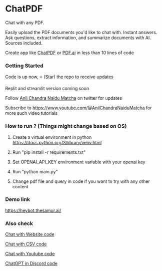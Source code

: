 # ChatPDF

Chat with any PDF. 

Easily upload the PDF documents you'd like to chat with. Instant answers. Ask questions, extract information, and summarize documents with AI. Sources included.

Create app like [ChatPDF](https://www.chatpdf.com/) or [PDF.ai](https://pdf.ai/) in less than 10 lines of code

### Getting Started

Code is up now, ⭐ (Star) the repo to receive updates

Replit and streamlit version coming soon

Follow [Anil Chandra Naidu Matcha](https://twitter.com/matchaman11) on twitter for updates

Subscribe to https://www.youtube.com/@AnilChandraNaiduMatcha for more such video tutorials

### How to run ? (Things might change based on OS)

1. Create a virtual environment in python https://docs.python.org/3/library/venv.html

2. Run "pip install -r requirements.txt"

3. Set OPENAI_API_KEY environment variable with your openai key

4. Run "python main.py"

5. Change pdf file and query in code if you want to try with any other content

### Demo link

https://heybot.thesamur.ai/

### Also check

[Chat with Website code](https://github.com/Anil-matcha/Website-to-Chatbot)

[Chat with CSV code](https://github.com/Anil-matcha/Chat-With-Excel)

[Chat with Youtube code](https://github.com/Anil-matcha/Chat-Youtube)

[ChatGPT in Discord code](https://github.com/Anil-matcha/DiscordGPT)
